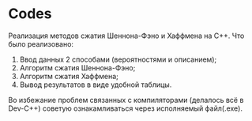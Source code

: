 # Codes
Реализация методов сжатия Шеннона-Фэно и Хаффмена на С++. Что было реализовано:

1. Ввод данных 2 способами (вероятностями и описанием);
2. Алгоритм сжатия Шеннона-Фэно;
3. Алгоритм сжатия Хаффмена;
4. Вывод результатов в виде удобной таблицы.

Во избежание проблем связанных с компиляторами (делалось всё в Dev-C++) советую ознакамливаться через исполняемый файл(.exe).
